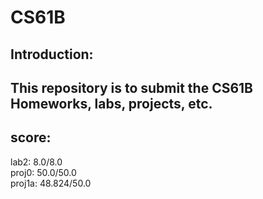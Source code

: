 # CS61B
## Introduction:
This repository is to submit the CS61B Homeworks, labs, projects, etc.
---
## score:   
lab2: 8.0/8.0  
proj0: 50.0/50.0  
proj1a: 48.824/50.0
